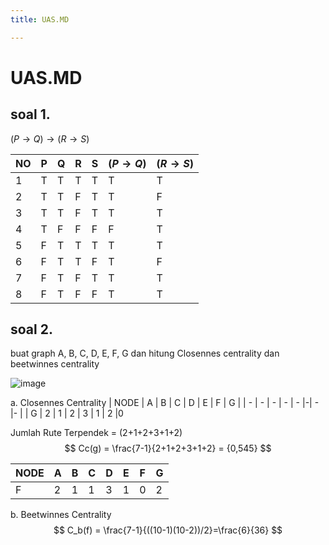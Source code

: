 ```yaml
---
title: UAS.MD

---
```


# UAS.MD 

## soal  1. 
$(P \to Q) \to (R \to S)$


| NO | P | Q | R | S |$(P \to Q)$|$(R \to S)$|
|  - | - | - | - | - |-|-|
|  1 | T | T | T | T | T | T 
|  2 | T | T | F | T | T | F
|  3 | T | T | F | T | T | T
|  4 | T | F | F | F | F | T
|  5 | F | T | T | T | T | T
|  6 | F | T | T | F | T | F
|  7 | F | T | F | T | T | T
|  8 | F | T | F | F | T | T

## soal 2.
buat graph A, B, C, D, E, F, G dan hitung Closennes centrality dan beetwinnes centrality

![image](https://hackmd.io/_uploads/r1UdOM44Jl.png)


a. Closennes Centrality
| NODE | A | B | C | D | E | F | G |
|  -   | - | - | - | - |-| - |-    | 
|  G   | 2 | 1 | 2 | 3 |  1  | 2 |0 

Jumlah Rute Terpendek = (2+1+2+3+1+2)
$$
Cc(g) = \frac{7-1}{2+1+2+3+1+2} = {0,545}
$$

| NODE | A | B | C | D | E | F | G |
|  -   | - | - | - | - |-| - |-    | 
|  F   | 2 | 1 | 1 | 3 |  1  | 0 |2 

b. Beetwinnes Centrality
$$
C_b(f) = \frac{7-1}{((10-1)(10-2))/2}=\frac{6}{36}
$$